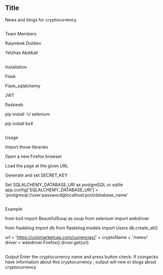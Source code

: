 ## Title
News and blogs for cryptocurrency



##
Team Members 

Raiymbek Duldiev


Yelzhas Abdikali


##
Installation


Flask

Flask_sqlalchemy

JWT

flaskweb

pip install -U selenium

pip install bs4

##
Usage

Import those libraries


Open a new Firefox browser


Load the page at the given URL


Generate and set SECRET_KEY


Set SQLALCHEMY_DATABASE_URI as postgreSQL or sqlite
app.config['SQLALCHEMY_DATABASE_URI'] = 'postgresql://user:password@localhost:port/database_name'



##
Example

from bs4 import BeautifulSoup as soup
from selenium import webdriver

from flaskblog import db
from flaskblog.models import Users
db.create_all()

url = 'https://coinmarketcap.com/currencies/' + cryptoName + '/news/'
driver = webdriver.Firefox()
driver.get(url)



##
Output
Enter the cryptocurrency name and press button check. If coingecko have information about 
this cryptocurrency , output will new or blogs about cryptocurrency.
